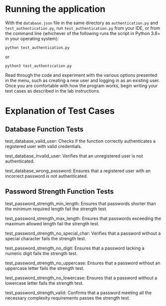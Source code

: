 # Running the application

With the `database.json` file in the same directory as `authentication.py` and `test_authentication.py`, run `test_authentication.py` from your IDE, or from the command line (whichever of the following runs the script in Python 3.8+ in your operating system):

    python test_authentication.py

or
    
    python3 test_authentication.py
    
Read through the code and experiment with the various options presented in the menu, such as creating a new user and logging in as an existing user. Once you are comfortable with how the program works, begin writing your test cases as described in the lab instructions.


# Explanation of Test Cases
## Database Function Tests

test_database_valid_user: Checks if the function correctly authenticates a registered user with valid credentials.

test_database_invalid_user: Verifies that an unregistered user is not authenticated.

test_database_wrong_password: Ensures that a registered user with an incorrect password is not authenticated.

## Password Strength Function Tests

test_password_strength_min_length: Ensures that passwords shorter than the minimum required length fail the strength test.

test_password_strength_max_length: Ensures that passwords exceeding the maximum allowed length fail the strength test.

test_password_strength_no_special_char: Verifies that a password without a special character fails the strength test.

test_password_strength_no_digit: Ensures that a password lacking a numeric digit fails the strength test.

test_password_strength_no_uppercase: Ensures that a password without an uppercase letter fails the strength test.

test_password_strength_no_lowercase: Ensures that a password without a lowercase letter fails the strength test.

test_password_strength_valid: Confirms that a password meeting all the necessary complexity requirements passes the strength test.

